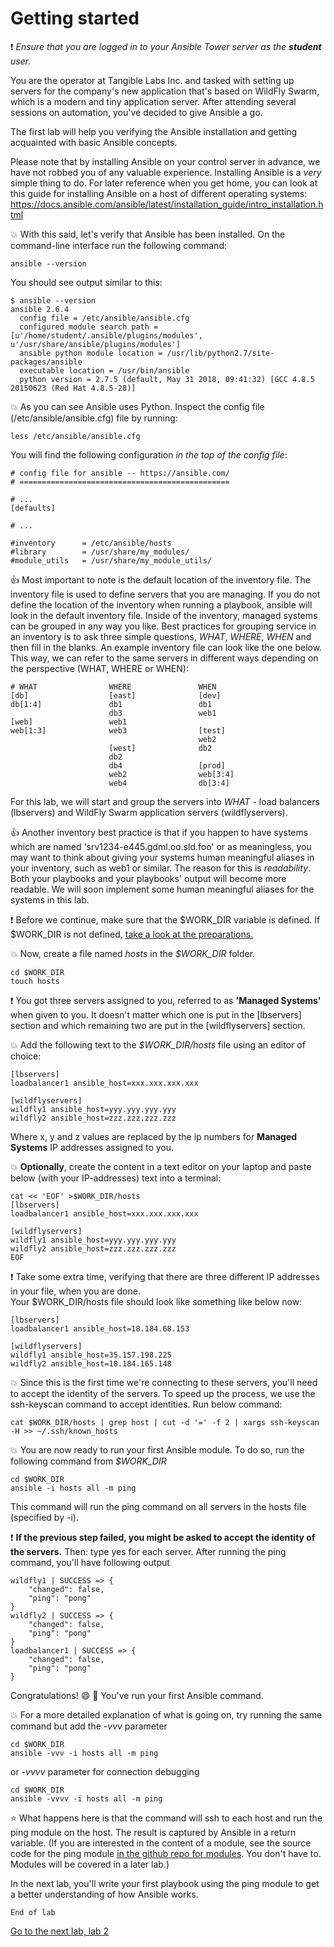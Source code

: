# Getting started
:exclamation: _Ensure that you are logged in to your Ansible Tower server as the **student** user._

You are the operator at Tangible Labs Inc. and tasked with setting up servers for the company's new application that's based on WildFly Swarm, which is a modern and tiny application server. After attending several sessions on automation, you've decided to give Ansible a go.

The first lab will help you verifying the Ansible installation and getting acquainted with basic Ansible concepts.

Please note that by installing Ansible on your control server in advance, we have not robbed you of any valuable experience. Installing Ansible is a _very_ simple thing to do. For later reference when you get home, you can look at this guide for installing Ansible on a host of different operating systems: https://docs.ansible.com/ansible/latest/installation_guide/intro_installation.html

:boom: With this said, let's verify that Ansible has been installed. On the command-line interface run the following command:

```
ansible --version
```

You should see output similar to this:

```
$ ansible --version
ansible 2.6.4
  config file = /etc/ansible/ansible.cfg
  configured module search path = [u'/home/student/.ansible/plugins/modules', u'/usr/share/ansible/plugins/modules']
  ansible python module location = /usr/lib/python2.7/site-packages/ansible
  executable location = /usr/bin/ansible
  python version = 2.7.5 (default, May 31 2018, 09:41:32) [GCC 4.8.5 20150623 (Red Hat 4.8.5-28)]
```

 :boom: As you can see Ansible uses Python. Inspect the config file (/etc/ansible/ansible.cfg) file by running:
```
less /etc/ansible/ansible.cfg
```
You will find the following configuration _in the top of the config file_:

```
# config file for ansible -- https://ansible.com/
# ===============================================

# ...
[defaults]

# ...

#inventory      = /etc/ansible/hosts
#library        = /usr/share/my_modules/
#module_utils   = /usr/share/my_module_utils/
```

 :thumbsup: Most important to note is the default location of the inventory file. The inventory file is used to define servers that you are managing. If you do not define the location of the inventory when running a playbook, ansible will look in the default inventory file. Inside of the inventory, managed systems can be grouped in any way you like. Best practices for grouping service in an inventory is to ask three simple questions, _WHAT_, _WHERE_, _WHEN_ and then fill in the blanks. An example inventory file can look like the one below. This way, we can refer to the same servers in different ways depending on the perspective (WHAT, WHERE or WHEN):

```
# WHAT                WHERE               WHEN
[db]                  [east]              [dev]
db[1:4]               db1                 db1
                      db3                 web1
[web]                 web1
web[1:3]              web3                [test]
                                          web2
                      [west]              db2
                      db2
                      db4                 [prod]
                      web2                web[3:4]
                      web4                db[3:4]
```

For this lab, we will start and group the servers into _WHAT_ - load balancers (lbservers) and WildFly Swarm application servers (wildflyservers).

 :thumbsup: Another inventory best practice is that if you happen to have systems which are named 'srv1234-e445.gdml.oo.sld.foo' or as meaningless, you may want to think about giving your systems human meaningful aliases in your inventory, such as web1 or similar. The reason for this is _readability_. Both your playbooks and your playbooks' output will become more readable. We will soon implement some human meaningful aliases for the systems in this lab.

 :exclamation: Before we continue, make sure that the $WORK_DIR variable is defined. If $WORK_DIR is not defined, [take a look at the preparations.](https://github.com/mglantz/ansible-roadshow/tree/master/labs/lab-0)

:boom: Now, create a file named *hosts* in the *$WORK_DIR* folder.

```
cd $WORK_DIR
touch hosts
```
:exclamation: You got three servers assigned to you, referred to as **'Managed Systems'** when given to you. It doesn't matter which one is put in the [lbservers] section and which remaining two are put in the [wildflyservers] section.

:boom: Add the following text to the _$WORK_DIR/hosts_ file using an editor of choice:
```
[lbservers]
loadbalancer1 ansible_host=xxx.xxx.xxx.xxx

[wildflyservers]
wildfly1 ansible_host=yyy.yyy.yyy.yyy
wildfly2 ansible_host=zzz.zzz.zzz.zzz
```
Where x, y and z values are replaced by the ip numbers for **Managed Systems** IP addresses assigned to you.

:boom: **Optionally**, create the content in a text editor on your laptop and paste below (with your IP-addresses) text into a terminal:
```
cat << 'EOF' >$WORK_DIR/hosts
[lbservers]
loadbalancer1 ansible_host=xxx.xxx.xxx.xxx

[wildflyservers]
wildfly1 ansible_host=yyy.yyy.yyy.yyy
wildfly2 ansible_host=zzz.zzz.zzz.zzz
EOF
```

:exclamation: Take some extra time, verifying that there are three different IP addresses in your file, when you are done.\
Your $WORK_DIR/hosts file should look like something like below now:
```
[lbservers]
loadbalancer1 ansible_host=18.184.68.153

[wildflyservers]
wildfly1 ansible_host=35.157.198.225
wildfly2 ansible_host=18.184.165.148
```

:boom: Since this is the first time we're connecting to these servers, you'll need to accept the identity of the servers.
To speed up the process, we use the ssh-keyscan command to accept identities. Run below command:

```
cat $WORK_DIR/hosts | grep host | cut -d '=' -f 2 | xargs ssh-keyscan -H >> ~/.ssh/known_hosts
```

:boom: You are now ready to run your first Ansible module. To do so, run the following command from *$WORK_DIR*

```
cd $WORK_DIR
ansible -i hosts all -m ping
```

This command will run the ping command on all servers in the hosts file (specified by -i).

:exclamation: **If the previous step failed, you might be asked to accept the identity of the servers.**
Then: type yes for each server. After running the ping command, you'll have following output

```
wildfly1 | SUCCESS => {
    "changed": false, 
    "ping": "pong"
}
wildfly2 | SUCCESS => {
    "changed": false, 
    "ping": "pong"
}
loadbalancer1 | SUCCESS => {
    "changed": false, 
    "ping": "pong"
}
```

Congratulations! :smile: :tada: You've run your first Ansible command.

:boom: For a more detailed explanation of what is going on, try running the same command but add the *-vvv* parameter

```
cd $WORK_DIR
ansible -vvv -i hosts all -m ping
```
or *-vvvv* parameter for connection debugging

```
cd $WORK_DIR
ansible -vvvv -i hosts all -m ping
```

 :star: What happens here is that the command will ssh to each host and run the ping module on the host. The result is captured by Ansible in a return variable. (If you are interested in the content of a module, see the source code for the ping module [in the github repo for modules](https://github.com/ansible/ansible-modules-core/blob/devel/system/ping.py). You don't have to. Modules will be covered in a later lab.)

In the next lab, you'll write your first playbook using the ping module to get a better understanding of how Ansible works.

```
End of lab
```
[Go to the next lab, lab 2](../lab-2/README.md)
